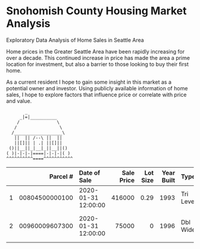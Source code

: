 # Snohomish County Housing Market Analysis
Exploratory Data Analysis of Home Sales in Seattle Area

Home prices in the Greater Seattle Area have been rapidly increasing for over a decade. This continued increase in price has made the area a prime location for investment, but also a barrier to those looking to buy their first home.

As a current resident I hope to gain some insight in this market as a potential owner and investor. Using publicly available information of home sales, I hope to explore factors that influence price or correlate with price and value. 
```
       _
     _|=|__________
    /              \
   /                \
  /__________________\
   ||  || /--\ ||  ||
   ||[]|| | .| ||[]||
 ()||__||_|__|_||__||()
( )|-|-|-|====|-|-|-|( ) 
^^^^^^^^^^====^^^^^^^^^^^
```
|    |       Parcel # | Date of Sale        |   Sale Price |   Lot Size |   Year Built | Type      | Quality/Grade   |   Sqft | Address                  | City      |    Nbhd |   Use Code |
|---:|---------------:|:--------------------|-------------:|-----------:|-------------:|:----------|:----------------|-------:|:-------------------------|:----------|--------:|-----------:|
|  1 | 00804500000100 | 2020-01-31 12:00:00 |       416000 |       0.29 |         1993 | Tri Level | Avg             |   1430 | 20911 66TH AVE NE        | Arlington | 2408000 |        111 |
|  2 | 00960009607300 | 2020-01-31 12:00:00 |        75000 |       0    |         1996 | Dbl Wide  | V Good          |   1620 | 20227 80TH AVE NE SPC 73 | Arlington | 2408906 |        119 |
